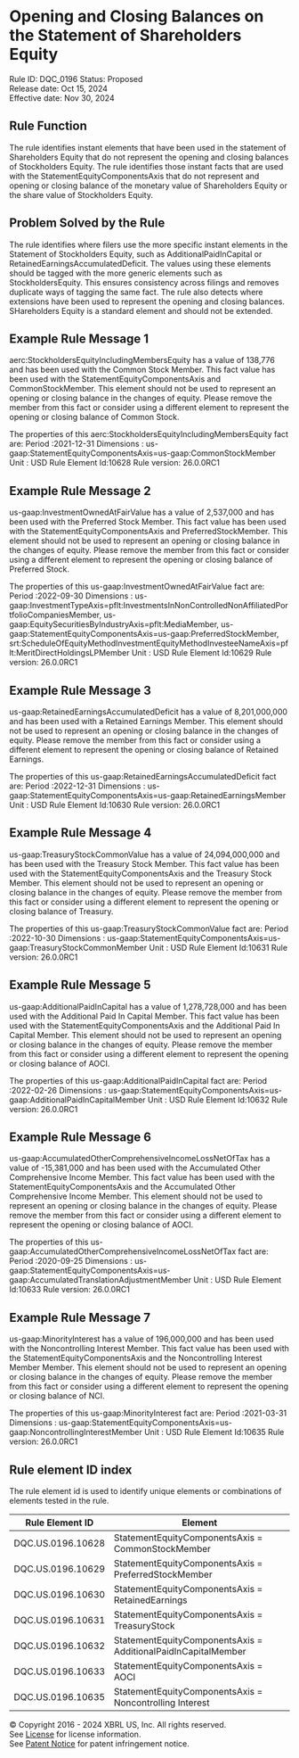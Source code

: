 # Opening and Closing Balances on the Statement of Shareholders Equity
Rule ID: DQC_0196
Status: Proposed  
Release date: Oct 15, 2024  
Effective date: Nov 30, 2024

## Rule Function
The rule identifies instant elements that have been used in the statement of Shareholders Equity that do not represent the opening and closing balances of Stockholders Equity. The rule identifies those instant facts that are used with the StatementEquityComponentsAxis that do not represent and opening or closing balance of the monetary value of Shareholders Equity or the share value of Stockholders Equity.

## Problem Solved by the Rule
The rule identifies where filers use the more specific instant elements in the Statement of Stockholders Equity, such as AdditionalPaidInCapital or RetainedEarningsAccumulatedDeficit.  The values using these elements should be tagged with the more generic elements such as StockholdersEquity. This ensures consistency across filings and removes duplicate ways of tagging the same fact. The rule also detects where extensions have been used to represent the opening and closing balances. SHareholders Equity is a standard element and should not be extended.

## Example Rule Message 1
aerc:StockholdersEquityIncludingMembersEquity has a value of 138,776 and has been used with the Common Stock Member. This fact value has been used with the StatementEquityComponentsAxis and CommonStockMember. This element should not be used to represent an opening or closing balance in the changes of equity.  Please remove the member from this fact or consider using a different element to represent the opening or closing balance of Common Stock.

The properties of this aerc:StockholdersEquityIncludingMembersEquity fact are:
Period :2021-12-31
Dimensions : us-gaap:StatementEquityComponentsAxis=us-gaap:CommonStockMember
Unit : USD
Rule Element Id:10628
Rule version: 26.0.0RC1

## Example Rule Message 2
 us-gaap:InvestmentOwnedAtFairValue has a value of 2,537,000 and has been used with the Preferred Stock Member. This fact value has been used with the StatementEquityComponentsAxis and PreferredStockMember. This element should not be used to represent an opening or closing balance in the changes of equity.  Please remove the member from this fact or consider using a different element to represent the opening or closing balance of Preferred Stock.

The properties of this us-gaap:InvestmentOwnedAtFairValue fact are:
Period :2022-09-30
Dimensions : us-gaap:InvestmentTypeAxis=pflt:InvestmentsInNonControlledNonAffiliatedPortfolioCompaniesMember, us-gaap:EquitySecuritiesByIndustryAxis=pflt:MediaMember, us-gaap:StatementEquityComponentsAxis=us-gaap:PreferredStockMember, srt:ScheduleOfEquityMethodInvestmentEquityMethodInvesteeNameAxis=pflt:MeritDirectHoldingsLPMember
Unit : USD
Rule Element Id:10629
Rule version: 26.0.0RC1 

## Example Rule Message 3
us-gaap:RetainedEarningsAccumulatedDeficit has a value of 8,201,000,000 and has been used with a Retained Earnings Member.  This element should not be used to represent an opening or closing balance in the changes of equity.  Please remove the member from this fact or consider using a different element to represent the opening or closing balance of Retained Earnings.

The properties of this us-gaap:RetainedEarningsAccumulatedDeficit fact are:
Period :2022-12-31
Dimensions : us-gaap:StatementEquityComponentsAxis=us-gaap:RetainedEarningsMember
Unit : USD
Rule Element Id:10630
Rule version: 26.0.0RC1

## Example Rule Message 4
us-gaap:TreasuryStockCommonValue has a value of 24,094,000,000 and has been used with the Treasury Stock Member. This fact value has been used with the StatementEquityComponentsAxis and the Treasury Stock Member. This element should not be used to represent an opening or closing balance in the changes of equity.  Please remove the member from this fact or consider using a different element to represent the opening or closing balance of Treasury.

The properties of this us-gaap:TreasuryStockCommonValue fact are:
Period :2022-10-30
Dimensions : us-gaap:StatementEquityComponentsAxis=us-gaap:TreasuryStockCommonMember
Unit : USD
Rule Element Id:10631
Rule version: 26.0.0RC1

## Example Rule Message 5
us-gaap:AdditionalPaidInCapital has a value of 1,278,728,000 and has been used with the Additional Paid In Capital Member. This fact value has been used with the StatementEquityComponentsAxis and the Additional Paid In Capital Member. This element should not be used to represent an opening or closing balance in the changes of equity.  Please remove the member from this fact or consider using a different element to represent the opening or closing balance of AOCI.

The properties of this us-gaap:AdditionalPaidInCapital fact are:
Period :2022-02-26
Dimensions : us-gaap:StatementEquityComponentsAxis=us-gaap:AdditionalPaidInCapitalMember
Unit : USD
Rule Element Id:10632
Rule version: 26.0.0RC1

## Example Rule Message 6
us-gaap:AccumulatedOtherComprehensiveIncomeLossNetOfTax has a value of -15,381,000 and has been used with the Accumulated Other Comprehensive Income Member. This fact value has been used with the StatementEquityComponentsAxis and the Accumulated Other Comprehensive Income Member. This element should not be used to represent an opening or closing balance in the changes of equity.  Please remove the member from this fact or consider using a different element to represent the opening or closing balance of AOCI.

The properties of this us-gaap:AccumulatedOtherComprehensiveIncomeLossNetOfTax fact are:
Period :2020-09-25
Dimensions : us-gaap:StatementEquityComponentsAxis=us-gaap:AccumulatedTranslationAdjustmentMember
Unit : USD
Rule Element Id:10633
Rule version: 26.0.0RC1 

## Example Rule Message 7
 us-gaap:MinorityInterest has a value of 196,000,000 and has been used with the Noncontrolling Interest Member. This fact value has been used with the StatementEquityComponentsAxis and the Noncontrolling Interest Member Member. This element should not be used to represent an opening or closing balance in the changes of equity.  Please remove the member from this fact or consider using a different element to represent the opening or closing balance of NCI.

The properties of this us-gaap:MinorityInterest fact are:
Period :2021-03-31
Dimensions : us-gaap:StatementEquityComponentsAxis=us-gaap:NoncontrollingInterestMember
Unit : USD
Rule Element Id:10635
Rule version: 26.0.0RC1


## Rule element ID index  
The rule element id is used to identify unique elements or combinations of elements tested in the rule.

|Rule Element ID|Element|
|--- |--- |
| DQC.US.0196.10628 |StatementEquityComponentsAxis = CommonStockMember|
| DQC.US.0196.10629 |StatementEquityComponentsAxis = PreferredStockMember|
| DQC.US.0196.10630 |StatementEquityComponentsAxis = RetainedEarnings|
| DQC.US.0196.10631 |StatementEquityComponentsAxis = TreasuryStock|
| DQC.US.0196.10632 |StatementEquityComponentsAxis = AdditionalPaidInCapitalMember|
| DQC.US.0196.10633 |StatementEquityComponentsAxis = AOCI|
| DQC.US.0196.10635 |StatementEquityComponentsAxis = Noncontrolling Interest|

© Copyright 2016 - 2024 XBRL US, Inc. All rights reserved.   
See [License](https://xbrl.us/dqc-license) for license information.  
See [Patent Notice](https://xbrl.us/dqc-patent) for patent infringement notice. 
